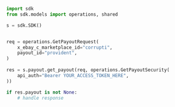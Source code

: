 <!-- Start SDK Example Usage -->
```python
import sdk
from sdk.models import operations, shared

s = sdk.SDK()


req = operations.GetPayoutRequest(
    x_ebay_c_marketplace_id="corrupti",
    payout_id="provident",
)
    
res = s.payout.get_payout(req, operations.GetPayoutSecurity(
    api_auth="Bearer YOUR_ACCESS_TOKEN_HERE",
))

if res.payout is not None:
    # handle response
```
<!-- End SDK Example Usage -->
